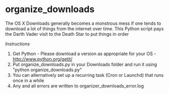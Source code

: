 organize_downloads
==================

The OS X Downloads generally becomes a monstrous mess if one tends to download a lot of things from the internet over time. This Python script pays the Darth Vader visit to the Death Star to put things in order

*Instructions*

1. Get Python - Please download a version as appropriate for your OS - http://www.python.org/getit/
2. Put organize_downloads.py in your Downloads folder and run it using "python organize_downloads.py"
3. You can alternatively set up a recurring task (Cron or Launchd) that runs once in a while
4. Any and all errors are written to organizer_downloads_error.log
